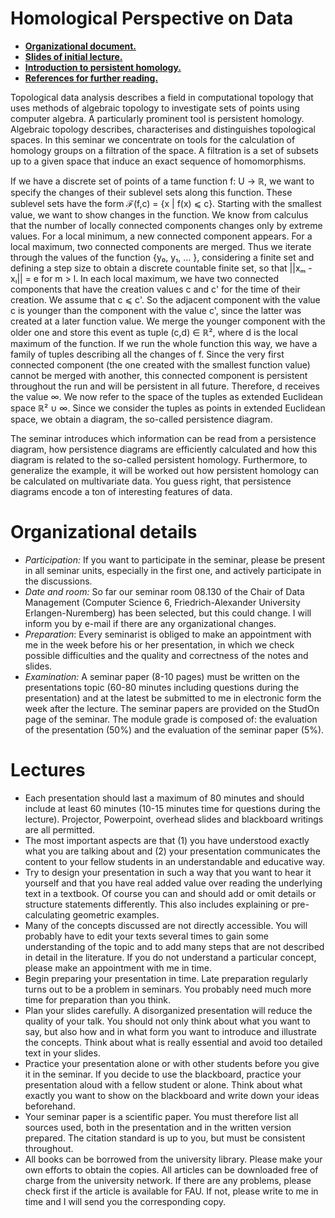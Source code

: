 # Homological Perspective on Data

+ **[Organizational document.](https://karhunenloeve.github.io/STDA/tda_seminar.pdf)**
+ **[Slides of initial lecture.](https://karhunenloeve.github.io/STDA/FAU-Beamer.pdf)**
+ **[Introduction to persistent homology.](https://karhunenloeve.github.io/STDA/main-pershom.pdf)**
+ **[References for further reading.](https://gist.github.com/karhunenloeve/bd85b3527e339ab9d9b4e83aa5e189d5)**

Topological data analysis describes a field in computational topology that uses methods of algebraic topology to investigate sets of points using computer algebra. A particularly prominent tool is persistent homology.
Algebraic topology describes, characterises and distinguishes topological spaces. In this seminar we concentrate on tools for the calculation of homology groups on a filtration of the space. A filtration is a set of subsets up to a given space that induce an exact sequence of homomorphisms.

If we have a discrete set of points of a tame function f: U → ℝ, we want to specify the changes of their sublevel sets along this function. These sublevel sets have the form ℱ(f,c) = {x |  f(x) ⩽ c}. Starting with the smallest value, we want to show changes in the function. We know from calculus that the number of locally connected components changes only by extreme values. For a local minimum, a new connected component appears. For a local maximum, two connected components are merged. Thus we iterate through the values of the function {y₀, y₁, ... }, considering a finite set and defining a step size to obtain a discrete countable finite set, so that ||xₘ - xₗ|| = e for m > l. In each local maximum, we have two connected components that have the creation values c and c' for the time of their creation. We assume that c ⩽ c'. So the adjacent component with the value c is younger than the component with the value c', since the latter was created at a later function value. We merge the younger component with the older one and store this event as tuple (c,d) ∈ ℝ², where d is the local maximum of the function. If we run the whole function this way, we have a family of tuples describing all the changes of f. Since the very first connected component (the one created with the smallest function value) cannot be merged with another, this connected component is persistent throughout the run and will be persistent in all future. Therefore, d receives the value ∞. We now refer to the space of the tuples as extended Euclidean space ℝ² ∪ ∞. Since we consider the tuples as points in extended Euclidean space, we obtain a diagram, the so-called persistence diagram.

The seminar introduces which information can be read from a persistence diagram, how persistence diagrams are efficiently calculated and how this diagram is related to the so-called persistent homology. Furthermore, to generalize the example, it will be worked out how persistent homology can be calculated on multivariate data. You guess right, that persistence diagrams encode a ton of interesting features of data.

# Organizational details

+ *Participation:* If you want to participate in the seminar, please be present in all seminar units, especially in the first one, and actively participate in the discussions.
+ *Date and room:* So far our seminar room 08.130 of the Chair of Data Management (Computer Science 6, Friedrich-Alexander University Erlangen-Nuremberg) has been selected, but this could change. I will inform you by e-mail if there are any organizational changes.
+ *Preparation*: Every seminarist is obliged to make an appointment with me in the week before his or her presentation, in which we check possible difficulties and the quality and correctness of the notes and slides.
+ *Examination:* A seminar paper (8-10 pages) must be written on the presentations topic (60-80 minutes including questions during the presentation) and at the latest be submitted to me in electronic form the week after the lecture. The seminar papers are provided on the StudOn page of the seminar. The module grade is composed of: the evaluation of the presentation (50%) and the evaluation of the seminar paper (5\%).

# Lectures
+ Each presentation should last a maximum of 80 minutes and should include at least 60 minutes (10-15 minutes time for questions during the lecture). Projector, Powerpoint, overhead slides and blackboard writings are all permitted.
+ The most important aspects are that (1) you have understood exactly what you are talking about and (2) your presentation communicates the content to your fellow students in an understandable and educative way.
+ Try to design your presentation in such a way that you want to hear it yourself and that you have real added value over reading the underlying text in a textbook. Of course you can and should add or omit details or structure statements differently. This also includes explaining or pre-calculating geometric examples.
+ Many of the concepts discussed are not directly accessible. You will probably have to edit your texts several times to gain some understanding of the topic and to add many steps that are not described in detail in the literature. If you do not understand a particular concept, please make an appointment with me in time.
+ Begin preparing your presentation in time. Late preparation regularly turns out to be a problem in seminars. You probably need much more time for preparation than you think.
+ Plan your slides carefully. A disorganized presentation will reduce the quality of your talk. You should not only think about what you want to say, but also how and in what form you want to introduce and illustrate the concepts. Think about what is really essential and avoid too detailed text in your slides. 
+ Practice your presentation alone or with other students before you give it in the seminar. If you decide to use the blackboard, practice your presentation aloud with a fellow student or alone. Think about what exactly you want to show on the blackboard and write down your ideas beforehand.
+ Your seminar paper is a scientific paper. You must therefore list all sources used, both in the presentation and in the written version prepared. The citation standard is up to you, but must be consistent throughout.
+ All books can be borrowed from the university library. Please make your own efforts to obtain the copies. All articles can be downloaded free of charge from the university network. If there are any problems, please check first if the article is available for FAU. If not, please write to me in time and I will send you the corresponding copy.
